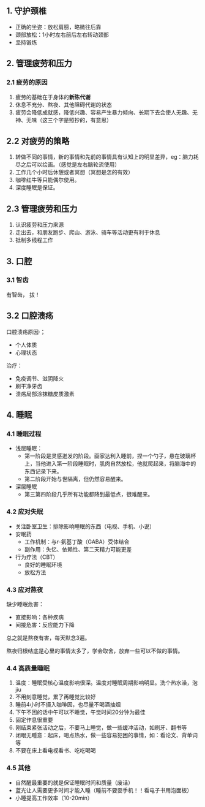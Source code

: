 ## 1. 守护颈椎

- 正确的坐姿：放松肩膀，略微往后靠
- 颈部放松：1小时左右前后左右转动颈部
- 坚持锻炼



## 2. 管理疲劳和压力

### 2.1 疲劳的原因

1. 疲劳的基础在于身体的**新陈代谢**
2. 休息不充分、熬夜、其他阻碍代谢的状态
3. 疲劳会降低成就感，降低兴趣、容易产生暴力倾向、长期下去会使人无趣、无神、无味（这三个字是照抄的，有意思）

## 2.2 对疲劳的策略

1. 转做不同的事情，新的事情和先前的事情具有认知上的明显差异，eg：脑力耗尽之后可以绘画。（感觉是左右脑轮流使用）
2. 工作几个小时后休憩或者冥想（冥想是怎的有效）
3. 咖啡红牛等只能偶尔使用。
4. 深度睡眠是保证。

## 2.3 管理疲劳和压力
1. 认识疲劳和压力来源
2. 走出去，和朋友跑步、爬山、游泳、骑车等活动更有利于休息
3. 抵制多线程工作

## 3. 口腔

### 3.1 智齿

有智齿， 拔！

## 3.2 口腔溃疡

口腔溃疡原因·；

- 个人体质
- 心理状态

治疗：

- 免疫调节、滋阴降火
- 刷干净牙齿
- 溃疡局部涂抹糖皮质激素

## 4. 睡眠

### 4.1 睡眠过程

- 浅层睡眠：
  - 第一阶段是灵感迸发的阶段。画家达利入睡前，捏一个勺子，悬在玻璃杯上，当他进入第一阶段睡眠时，肌肉自然放松，他就爬起来，将脑海中的东西记录下来。
  - 第二阶段开始与世隔离，但仍然容易醒来。
- 深层睡眠
  - 第三第四阶段几乎所有功能都降到最低点，很难醒来。

### 4.2 应对失眠

- 关注卧室卫生：排除影响睡眠的东西（电视、手机、小说）
- 安眠药
  - 工作机制：与r-氨基丁酸（GABA）受体结合
  - 副作用：失忆、依赖性、第二天精力可能更差
- 行为疗法（CBT）
  - 良好的睡眠环境
  - 放松方法

### 4.3 应对熬夜

缺少睡眠危害：

- 直接影响：各种疾病
- 间接危害：反应能力下降

总之就是熬夜有害，每天默念3遍。

熬夜归根结底是心里的事情太多了，学会取舍，放弃一些可以不做的事情。

### 4.4 高质量睡眠

1. 温度：睡眠受核心温度影响很深。温度对睡眠周期影响明显。洗个热水澡，泡jiu
2. 不用刻意睡觉，累了再睡觉比较好
3. 睡前4小时不摄入咖啡因，也尽量不喝酒抽烟
4. 下午不困的话中午可以不睡觉，午觉时间20分钟为最佳
5. 固定作息很重要
6. 刚结束紧张活动之后，不要马上睡觉，做一些缓冲活动，如刷牙、翻书等
7. 闭眼无睡意：起床，喝点热水，做一些容易犯困的事情，如：看论文、背单词等
8. 不要在床上看电视看书、吃吃喝喝

### 4.5 其他

- 自然醒最重要的就是保证睡眠时间和质量（废话）
- 蓝光让人需要更多时间才能入睡（睡前不要耍手机！！看电子书用泡面板）
- 小睡提高工作效率（10-20min）